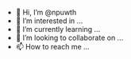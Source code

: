 - 👋 Hi, I’m @npuwth
- 👀 I’m interested in ...
- 🌱 I’m currently learning ...
- 💞️ I’m looking to collaborate on ...
- 📫 How to reach me ...

<!---
npuwth/npuwth is a ✨ special ✨ repository because its `README.md` (this file) appears on your GitHub profile.
You can click the Preview link to take a look at your changes.
--->

